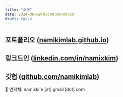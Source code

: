 ```yaml
---
title: "소개"
date: 2024-06-09T00:00:00+00:00
draft: false
---
```


## 포트폴리오 ([namikimlab.github.io](https://namikimlab.github.io/))

## 링크드인 ([linkedin.com/in/namixkim](https://www.linkedin.com/in/namixkim/))

## 깃헙 ([github.com/namikimlab](https://github.com/namikimlab/))

💌 연락처: namixkim [at] gmail [dot] com

